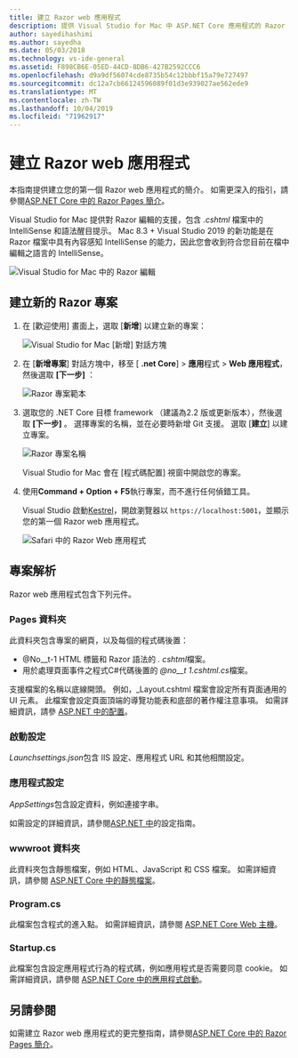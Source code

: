```yaml
---
title: 建立 Razor web 應用程式
description: 提供 Visual Studio for Mac 中 ASP.NET Core 應用程式的 Razor 支援相關資訊。
author: sayedihashimi
ms.author: sayedha
ms.date: 05/03/2018
ms.technology: vs-ide-general
ms.assetid: F898CB6E-05ED-44CD-8DB6-427B2592CCC6
ms.openlocfilehash: d9a9df56074cde8735b54c12bbbf15a79e727497
ms.sourcegitcommit: dc12a7cb66124596089f01d3e939027ae562ede9
ms.translationtype: MT
ms.contentlocale: zh-TW
ms.lasthandoff: 10/04/2019
ms.locfileid: "71962917"
---
```

# <a name="create-razor-web-apps"></a>建立 Razor web 應用程式

本指南提供建立您的第一個 Razor web 應用程式的簡介。 如需更深入的指引，請參閱[ASP.NET Core 中的 Razor Pages 簡介](https://docs.microsoft.com/aspnet/core/razor-pages/index)。

Visual Studio for Mac 提供對 Razor 編輯的支援，包含 *.cshtml* 檔案中的 IntelliSense 和語法醒目提示。 Mac 8.3 + Visual Studio 2019 的新功能是在 Razor 檔案中具有內容感知 IntelliSense 的能力，因此您會收到符合您目前在檔中編輯之語言的 IntelliSense。

![Visual Studio for Mac 中的 Razor 編輯](media/razor-2019.png)

## <a name="creating-a-new-razor-project"></a>建立新的 Razor 專案

1. 在 [歡迎使用] 畫面上，選取 [**新增**] 以建立新的專案：

   ![Visual Studio for Mac [新增] 對話方塊](media/razor-new.png)
1. 在 [**新增專案**] 對話方塊中，移至 [ **.net Core**]  > **應用**程式  > **Web 應用程式**，然後選取 **[下一步]** ：

   ![Razor 專案範本](media/razor-new-project1.png)
1. 選取您的 .NET Core 目標 framework （建議為2.2 版或更新版本），然後選取 **[下一步]** 。 選擇專案的名稱，並在必要時新增 Git 支援。 選取 [**建立**] 以建立專案。

   ![Razor 專案名稱](media/razor-new-project2.png)

   Visual Studio for Mac 會在 [程式碼配置] 視窗中開啟您的專案。
1. 使用**Command + Option + F5**執行專案，而不進行任何偵錯工具。

   Visual Studio 啟動[Kestrel](https://docs.microsoft.com/aspnet/core/fundamentals/servers/kestrel)，開啟瀏覽器以 `https://localhost:5001`，並顯示您的第一個 Razor web 應用程式。

   ![Safari 中的 Razor Web 應用程式](media/razor-webapp.png)

## <a name="project-anatomy"></a>專案解析

Razor web 應用程式包含下列元件。

### <a name="pages-folder"></a>Pages 資料夾

此資料夾包含專案的網頁，以及每個的程式碼後置：
   - @No__t-1 HTML 標籤和 Razor 語法的 *. cshtml*檔案。
   - 用於處理頁面事件之程式C#代碼後置的 *@no__t 1.cshtml.cs*檔案。

支援檔案的名稱以底線開頭。 例如，_Layout.cshtml 檔案會設定所有頁面通用的 UI 元素。 此檔案會設定頁面頂端的導覽功能表和底部的著作權注意事項。 如需詳細資訊，請參 [ASP.NET 中的配置](https://docs.microsoft.com/aspnet/core/mvc/views/layout)。

### <a name="launch-settings"></a>啟動設定

*Launchsettings.json*包含 IIS 設定、應用程式 URL 和其他相關設定。

### <a name="app-settings"></a>應用程式設定

*AppSettings*包含設定資料，例如連接字串。

如需設定的詳細資訊，請參閱[ASP.NET 中](https://docs.microsoft.com/aspnet/core/fundamentals/configuration/index)的設定指南。

### <a name="wwwroot-folder"></a>wwwroot 資料夾

此資料夾包含靜態檔案，例如 HTML、JavaScript 和 CSS 檔案。 如需詳細資訊，請參閱 [ASP.NET Core 中的靜態檔案](https://docs.microsoft.com/aspnet/core/fundamentals/static-files)。

### <a name="programcs"></a>Program.cs

此檔案包含程式的進入點。 如需詳細資訊，請參閱 [ASP.NET Core Web 主機](https://docs.microsoft.com/aspnet/core/fundamentals/host/web-host)。

### <a name="startupcs"></a>Startup.cs

此檔案包含設定應用程式行為的程式碼，例如應用程式是否需要同意 cookie。 如需詳細資訊，請參閱 [ASP.NET Core 中的應用程式啟動](https://docs.microsoft.com/aspnet/core/fundamentals/startup)。

## <a name="see-also"></a>另請參閱

如需建立 Razor web 應用程式的更完整指南，請參閱[ASP.NET Core 中的 Razor Pages 簡介](https://docs.microsoft.com/aspnet/core/razor-pages/index)。
